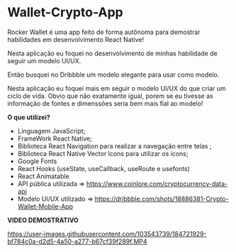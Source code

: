 # Wallet-Crypto-App


Rocker Wallet é uma app feito de forma autônoma para demostrar habilidades 
em desenvolvimento React Native! 

Nesta aplicação eu  foquei no desenvolvimento de minhas habilidade de seguir um modelo UI/UX.

Então busquei no Dribbble um modelo elegante para usar como modelo. 

Nesta aplicação eu foquei mais em seguir o modelo UI/UX do que criar um ciclo de vida. Obvio que não exatamente igual, 
porem se eu tivesse as informação de fontes e dimenssões seria bem mais fial ao modelo!



**O que utilizei?**

* Linguagem JavaScript;
* FrameWork React Native;
* Biblioteca React Navigation para realizar a navegação entre telas ;
* Biblioteca React Native Vector Icons para utilizar os icons;
* Google Fonts
* React Hooks (useState, useCallback, useRoute e usefonts)
* React Animatable
* API pública utilizada => https://www.coinlore.com/cryptocurrency-data-api
* Modelo UI/UX utilizado => https://dribbble.com/shots/18886381-Crypto-Wallet-Mobile-App


**VIDEO DEMOSTRATIVO**




https://user-images.githubusercontent.com/103543739/184721929-bf784c0a-d2d5-4a50-a277-b67cf39f289f.MP4

